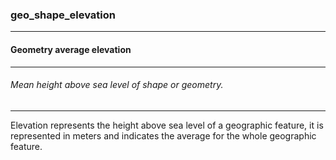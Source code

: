 ### geo_shape_elevation



------
#### Geometry average elevation



------
###### Mean height above sea level of shape or geometry.



------
Elevation represents the height above sea level of a geographic feature, it is represented in meters and indicates the average for the whole geographic feature.
